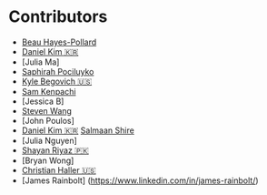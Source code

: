 # Contributors
- [Beau Hayes-Pollard](https://twitter.com/bahburs)
- [Daniel Kim 🇰🇷](https://twitter.com/journeyer_)
- [Julia Ma]
- [Saphirah Pociluyko](https://github.com/sjpcp5)
- [Kyle Begovich 🇺🇸](https://kylebegovich.github.io)
- [Sam Kenpachi](https://samkenpachi011.github.io)
- [Jessica B]
- [Steven Wang](https://github.com/FlyingDutchman1007)
- [John Poulos]
- [Daniel Kim 🇰🇷](https://twitter.com/journeyer_)
  [Salmaan Shire](https://github.com/bitprj/FirstContributions)
- [Julia Nguyen]
- [Shayan Riyaz :pakistan:](https://www.linkedin.com/in/shayan-riyaz/)
- [Bryan Wong]
- [Christian Haller 🇺🇸](https://github.com/ChristianHallerX)
- [James Rainbolt] (https://www.linkedin.com/in/james-rainbolt/)
